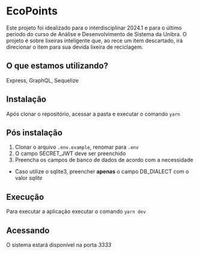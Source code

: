 # EcoPoints

Este projeto foi idealizado para o interdisciplinar 2024.1 e para o último período do curso de Análise e Desenvolvimento de Sistema da Unibra.
O projeto é sobre lixeiras inteligente que, ao rece um item descartado, irá direcionar o item para sua devida lixeira de reciclagem.

## O que estamos utilizando?
Express, GraphQL, Sequelize

## Instalação

Após clonar o repositório, acessar a pasta e executar o comando ```yarn```

## Pós instalação

1. Clonar o arquivo ```.env.example```, renomar para ```.env```
2. O campo SECRET_JWT deve ser preenchido
3. Preencha os campos de banco de dados de acordo com a necessidade
  - Caso utilize o sqlite3, preencher **apenas** o campo DB_DIALECT com o valor *sqlite*

## Execução

Para executar a aplicação executar o comando ```yarn dev```

## Acessando

O sistema estará disponível na porta *3333*
